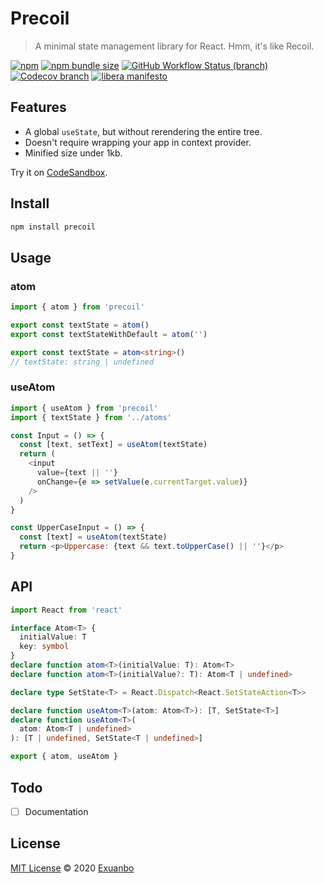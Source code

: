 # Precoil

> A minimal state management library for React. Hmm, it's like Recoil.

[![npm](https://img.shields.io/npm/v/precoil)](https://www.npmjs.com/package/precoil)
[![npm bundle size](https://img.shields.io/bundlephobia/min/precoil?label=bundle%20size)](https://bundlephobia.com/result?p=precoil)
[![GitHub Workflow Status (branch)](https://img.shields.io/github/workflow/status/exuanbo/precoil/Node.js%20CI/main)](https://github.com/exuanbo/precoil/actions?query=workflow%3A%22Node.js+CI%22)
[![Codecov branch](https://img.shields.io/codecov/c/gh/exuanbo/precoil/main?token=8GJEGUF449)](https://codecov.io/gh/exuanbo/precoil/)
[![libera manifesto](https://img.shields.io/badge/libera-manifesto-lightgrey.svg)](https://liberamanifesto.com)

## Features

- A global `useState`, but without rerendering the entire tree.
- Doesn't require wrapping your app in context provider.
- Minified size under 1kb.

Try it on [CodeSandbox](https://codesandbox.io/s/precoil-bsmdd).

## Install

```sh
npm install precoil
```

## Usage

### atom

```js
import { atom } from 'precoil'

export const textState = atom()
export const textStateWithDefault = atom('')
```

```ts
export const textState = atom<string>()
// textState: string | undefined
```

### useAtom

```js
import { useAtom } from 'precoil'
import { textState } from '../atoms'

const Input = () => {
  const [text, setText] = useAtom(textState)
  return (
    <input
      value={text || ''}
      onChange={e => setValue(e.currentTarget.value)}
    />
  )
}

const UpperCaseInput = () => {
  const [text] = useAtom(textState)
  return <p>Uppercase: {text && text.toUpperCase() || ''}</p>
}
```

## API

```ts
import React from 'react'

interface Atom<T> {
  initialValue: T
  key: symbol
}
declare function atom<T>(initialValue: T): Atom<T>
declare function atom<T>(initialValue?: T): Atom<T | undefined>

declare type SetState<T> = React.Dispatch<React.SetStateAction<T>>

declare function useAtom<T>(atom: Atom<T>): [T, SetState<T>]
declare function useAtom<T>(
  atom: Atom<T | undefined>
): [T | undefined, SetState<T | undefined>]

export { atom, useAtom }
```

## Todo

- [ ] Documentation

## License

[MIT License](https://github.com/exuanbo/precoil/blob/main/LICENSE) © 2020 [Exuanbo](https://github.com/exuanbo)
